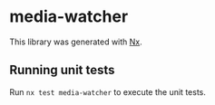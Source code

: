 # media-watcher

This library was generated with [Nx](https://nx.dev).

## Running unit tests

Run `nx test media-watcher` to execute the unit tests.
